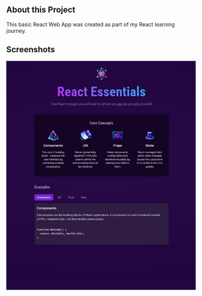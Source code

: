 ## About this Project

This basic React Web App was created as part of my React learning journey.

## Screenshots

![project demo](src/assets/screenshot_react_web.png)
